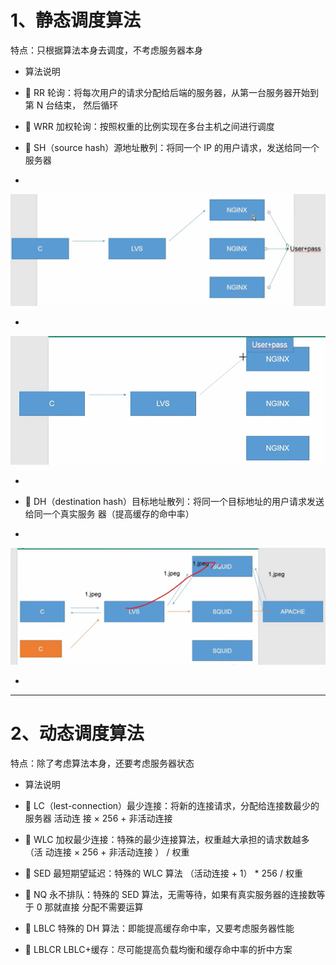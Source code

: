 # 1、静态调度算法


特点：只根据算法本身去调度，不考虑服务器本身




- 算法说明


-  RR 轮询：将每次用户的请求分配给后端的服务器，从第一台服务器开始到第 N 台结束，
然后循环


-  WRR 加权轮询：按照权重的比例实现在多台主机之间进行调度


-  SH（source hash）源地址散列：将同一个 IP 的用户请求，发送给同一个服务器

- 

![](images/WEBRESOURCE9f8b00cb44674ebb891fd35a849b5739截图.png)

- 

![](images/WEBRESOURCE1f9a87b79dcb2cdff7207cda4c2ece0c截图.png)

- 


-  DH（destination hash）目标地址散列：将同一个目标地址的用户请求发送给同一个真实服务
器（提高缓存的命中率）

- 

![](images/WEBRESOURCE9c5a672cba6720eb47949c70c2eb510e截图.png)

- 




---

# 2、动态调度算法


特点：除了考虑算法本身，还要考虑服务器状态




- 算法说明


-  LC（lest-connection）最少连接：将新的连接请求，分配给连接数最少的服务器 活动连
接 × 256 + 非活动连接


-  WLC 加权最少连接：特殊的最少连接算法，权重越大承担的请求数越多 （活
动连接 × 256 + 非活动连接 ） / 权重


-  SED 最短期望延迟：特殊的 WLC 算法 （活动连接 + 1） * 256 / 权重


-  NQ 永不排队：特殊的 SED 算法，无需等待，如果有真实服务器的连接数等于 0 那就直接
分配不需要运算


-  LBLC 特殊的 DH 算法：即能提高缓存命中率，又要考虑服务器性能


-  LBLCR LBLC+缓存：尽可能提高负载均衡和缓存命中率的折中方案